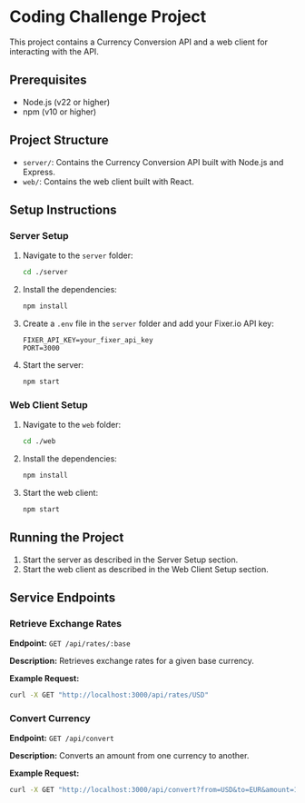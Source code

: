 # Coding Challenge Project

This project contains a Currency Conversion API and a web client for interacting with the API.

## Prerequisites

- Node.js (v22 or higher)
- npm (v10 or higher)

## Project Structure

- `server/`: Contains the Currency Conversion API built with Node.js and Express.
- `web/`: Contains the web client built with React.

## Setup Instructions

### Server Setup

1. Navigate to the `server` folder:

    ```sh
    cd ./server
    ```

2. Install the dependencies:

    ```sh
    npm install
    ```

3. Create a `.env` file in the `server` folder and add your Fixer.io API key:

    ```plaintext
    FIXER_API_KEY=your_fixer_api_key
    PORT=3000
    ```

4. Start the server:

    ```sh
    npm start
    ```

### Web Client Setup

1. Navigate to the `web` folder:

    ```sh
    cd ./web
    ```

2. Install the dependencies:

    ```sh
    npm install
    ```

3. Start the web client:

    ```sh
    npm start
    ```

## Running the Project

1. Start the server as described in the Server Setup section.
2. Start the web client as described in the Web Client Setup section.

## Service Endpoints

### Retrieve Exchange Rates

**Endpoint:** `GET /api/rates/:base`

**Description:** Retrieves exchange rates for a given base currency.

**Example Request:**

```sh
curl -X GET "http://localhost:3000/api/rates/USD"
```

### Convert Currency

**Endpoint:** `GET /api/convert`

**Description:** Converts an amount from one currency to another.

**Example Request:**

```sh
curl -X GET "http://localhost:3000/api/convert?from=USD&to=EUR&amount=100"
```
